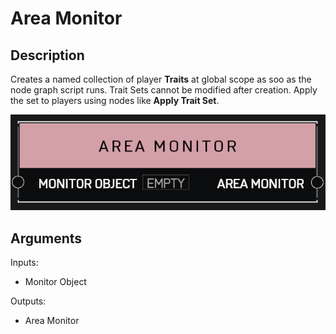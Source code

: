 # Area Monitor

## Description

Creates a named collection of player **Traits** at global scope as soo as the node graph script runs. Trait Sets cannot be modified after creation. Apply the set to players using nodes like **Apply Trait Set**.

![Area Monitor](../../.gitbook/assets/images/scripting/variables-basic/area-monitor.png)

## Arguments

Inputs:

* Monitor Object

Outputs:

* Area Monitor
